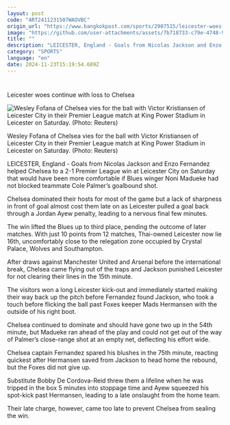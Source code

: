 ```yaml
---
layout: post
code: "ART2411231507WAOVBC"
origin_url: "https://www.bangkokpost.com/sports/2907515/leicester-woes-continue-with-loss-to-chelsea"
image: "https://github.com/user-attachments/assets/7b718733-c79e-4748-960b-13716d0bf7e8"
title: ""
description: "LEICESTER, England - Goals from Nicolas Jackson and Enzo Fernandez helped Chelsea to a 2-1 Premier League win at Leicester City on Saturday that would have been more comfortable if Blues winger Noni Madueke had not blocked teammate Cole Palmer’s goalbound shot."
category: "SPORTS"
language: "en"
date: 2024-11-23T15:19:54.689Z
---
```


# 

Leicester woes continue with loss to Chelsea

![Wesley Fofana of Chelsea vies for the ball with Victor Kristiansen of Leicester City in their Premier League match at King Power Stadium in Leicester on Saturday. (Photo: Reuters)](https://github.com/user-attachments/assets/923a98b1-fc76-4c35-877e-aa6e07c5571c)

Wesley Fofana of Chelsea vies for the ball with Victor Kristiansen of Leicester City in their Premier League match at King Power Stadium in Leicester on Saturday. (Photo: Reuters)

LEICESTER, England - Goals from Nicolas Jackson and Enzo Fernandez helped Chelsea to a 2-1 Premier League win at Leicester City on Saturday that would have been more comfortable if Blues winger Noni Madueke had not blocked teammate Cole Palmer’s goalbound shot.

Chelsea dominated their hosts for most of the game but a lack of sharpness in front of goal almost cost them late on as Leicester pulled a goal back through a Jordan Ayew penalty, leading to a nervous final few minutes.

The win lifted the Blues up to third place, pending the outcome of later matches. With just 10 points from 12 matches, Thai-owned Leicester now lie 16th, uncomfortably close to the relegation zone occupied by Crystal Palace, Wolves and Southampton.

After draws against Manchester United and Arsenal before the international break, Chelsea came flying out of the traps and Jackson punished Leicester for not clearing their lines in the 15th minute.

The visitors won a long Leicester kick-out and immediately started making their way back up the pitch before Fernandez found Jackson, who took a touch before flicking the ball past Foxes keeper Mads Hermansen with the outside of his right boot.

Chelsea continued to dominate and should have gone two up in the 54th minute, but Madueke ran ahead of the play and could not get out of the way of Palmer’s close-range shot at an empty net, deflecting his effort wide.

Chelsea captain Fernandez spared his blushes in the 75th minute, reacting quickest after Hermansen saved from Jackson to head home the rebound, but the Foxes did not give up.

Substitute Bobby De Cordova-Reid threw them a lifeline when he was tripped in the box 5 minutes into stoppage time and Ayew squeezed his spot-kick past Hermansen, leading to a late onslaught from the home team.

Their late charge, however, came too late to prevent Chelsea from sealing the win.